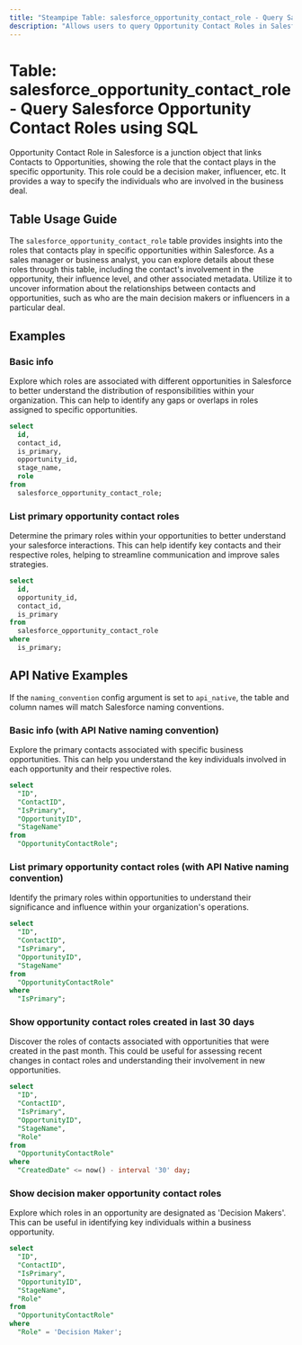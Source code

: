 ```yaml
---
title: "Steampipe Table: salesforce_opportunity_contact_role - Query Salesforce Opportunity Contact Roles using SQL"
description: "Allows users to query Opportunity Contact Roles in Salesforce, providing insights into the role that a contact plays in a specific opportunity."
---
```


# Table: salesforce_opportunity_contact_role - Query Salesforce Opportunity Contact Roles using SQL

Opportunity Contact Role in Salesforce is a junction object that links Contacts to Opportunities, showing the role that the contact plays in the specific opportunity. This role could be a decision maker, influencer, etc. It provides a way to specify the individuals who are involved in the business deal.

## Table Usage Guide

The `salesforce_opportunity_contact_role` table provides insights into the roles that contacts play in specific opportunities within Salesforce. As a sales manager or business analyst, you can explore details about these roles through this table, including the contact's involvement in the opportunity, their influence level, and other associated metadata. Utilize it to uncover information about the relationships between contacts and opportunities, such as who are the main decision makers or influencers in a particular deal.

## Examples

### Basic info
Explore which roles are associated with different opportunities in Salesforce to better understand the distribution of responsibilities within your organization. This can help to identify any gaps or overlaps in roles assigned to specific opportunities.

```sql
select
  id,
  contact_id,
  is_primary,
  opportunity_id,
  stage_name,
  role
from
  salesforce_opportunity_contact_role;
```

### List primary opportunity contact roles
Determine the primary roles within your opportunities to better understand your salesforce interactions. This can help identify key contacts and their respective roles, helping to streamline communication and improve sales strategies.

```sql
select
  id,
  opportunity_id,
  contact_id,
  is_primary
from
  salesforce_opportunity_contact_role
where
  is_primary;
```

## API Native Examples

If the `naming_convention` config argument is set to `api_native`, the table and column names will match Salesforce naming conventions.

### Basic info (with API Native naming convention)
Explore the primary contacts associated with specific business opportunities. This can help you understand the key individuals involved in each opportunity and their respective roles.

```sql
select
  "ID",
  "ContactID",
  "IsPrimary",
  "OpportunityID",
  "StageName"
from
  "OpportunityContactRole";
```

### List primary opportunity contact roles (with API Native naming convention)
Identify the primary roles within opportunities to understand their significance and influence within your organization's operations.

```sql
select
  "ID",
  "ContactID",
  "IsPrimary",
  "OpportunityID",
  "StageName"
from
  "OpportunityContactRole"
where
  "IsPrimary";
```

### Show opportunity contact roles created in last 30 days
Discover the roles of contacts associated with opportunities that were created in the past month. This could be useful for assessing recent changes in contact roles and understanding their involvement in new opportunities.

```sql
select
  "ID",
  "ContactID",
  "IsPrimary",
  "OpportunityID",
  "StageName",
  "Role"
from
  "OpportunityContactRole"
where
  "CreatedDate" <= now() - interval '30' day;
```

### Show decision maker opportunity contact roles
Explore which roles in an opportunity are designated as 'Decision Makers'. This can be useful in identifying key individuals within a business opportunity.

```sql
select
  "ID",
  "ContactID",
  "IsPrimary",
  "OpportunityID",
  "StageName",
  "Role"
from
  "OpportunityContactRole"
where
  "Role" = 'Decision Maker';
```